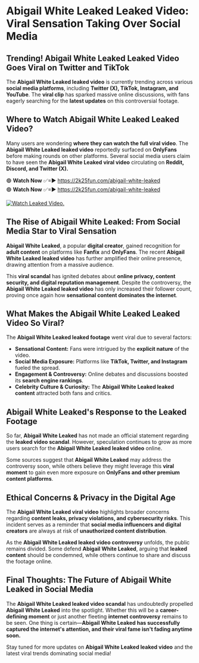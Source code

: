 # Abigail White Leaked Leaked Video: Viral Sensation Taking Over Social Media

## **Trending! Abigail White Leaked Leaked Video Goes Viral on Twitter and TikTok**
The **Abigail White Leaked leaked video** is currently trending across various **social media platforms**, including **Twitter (X), TikTok, Instagram, and YouTube**. The **viral clip** has sparked massive online discussions, with fans eagerly searching for the **latest updates** on this controversial footage.

## **Where to Watch Abigail White Leaked Leaked Video?**
Many users are wondering **where they can watch the full viral video**. The **Abigail White Leaked leaked video** reportedly surfaced on **OnlyFans** before making rounds on other platforms. Several social media users claim to have seen the **Abigail White Leaked viral video** circulating on **Reddit, Discord, and Twitter (X).**

🟢 **Watch Now** ✅=► https://2k25fun.com/abigail-white-leaked  
🟢 **Watch Now** ✅=► https://2k25fun.com/abigail-white-leaked  

[![Watch Leaked Video.](https://miro.medium.com/v2/resize:fit:828/format:webp/1*cilzJN44JGOrTw9NJCrNHA.gif "Watch Leaked Video")](https://2k25fun.com/abigail-white-leaked)

## **The Rise of Abigail White Leaked: From Social Media Star to Viral Sensation**
**Abigail White Leaked**, a popular **digital creator**, gained recognition for **adult content** on platforms like **Fanfix** and **OnlyFans**. The recent **Abigail White Leaked leaked video** has further amplified their online presence, drawing attention from a massive audience.

This **viral scandal** has ignited debates about **online privacy, content security, and digital reputation management**. Despite the controversy, the **Abigail White Leaked leaked video** has only increased their follower count, proving once again how **sensational content dominates the internet**.

## **What Makes the Abigail White Leaked Leaked Video So Viral?**
The **Abigail White Leaked leaked footage** went viral due to several factors:
- **Sensational Content:** Fans were intrigued by the **explicit nature** of the video.
- **Social Media Exposure:** Platforms like **TikTok, Twitter, and Instagram** fueled the spread.
- **Engagement & Controversy:** Online debates and discussions boosted its **search engine rankings**.
- **Celebrity Culture & Curiosity:** The **Abigail White Leaked leaked content** attracted both fans and critics.

## **Abigail White Leaked's Response to the Leaked Footage**
So far, **Abigail White Leaked** has not made an official statement regarding the **leaked video scandal**. However, speculation continues to grow as more users search for the **Abigail White Leaked leaked video** online.

Some sources suggest that **Abigail White Leaked** may address the controversy soon, while others believe they might leverage this **viral moment** to gain even more exposure on **OnlyFans and other premium content platforms**.

## **Ethical Concerns & Privacy in the Digital Age**
The **Abigail White Leaked viral video** highlights broader concerns regarding **content leaks, privacy violations, and cybersecurity risks**. This incident serves as a reminder that **social media influencers and digital creators** are always at risk of **unauthorized content distribution**.

As the **Abigail White Leaked leaked video controversy** unfolds, the public remains divided. Some defend **Abigail White Leaked**, arguing that **leaked content** should be condemned, while others continue to share and discuss the footage online.

## **Final Thoughts: The Future of Abigail White Leaked in Social Media**
The **Abigail White Leaked leaked video scandal** has undoubtedly propelled **Abigail White Leaked** into the spotlight. Whether this will be a **career-defining moment** or just another fleeting **internet controversy** remains to be seen. One thing is certain—**Abigail White Leaked has successfully captured the internet's attention, and their viral fame isn't fading anytime soon.**

Stay tuned for more updates on **Abigail White Leaked leaked video** and the latest viral trends dominating social media!